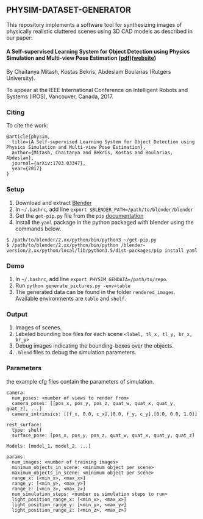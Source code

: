 ## PHYSIM-DATASET-GENERATOR
This repository implements a software tool for synthesizing images of physically realistic cluttered scenes 
using 3D CAD models as described in our paper:
#### A Self-supervised Learning System for Object Detection using Physics Simulation and Multi-view Pose Estimation ([pdf](https://arxiv.org/pdf/1703.03347.pdf))([website](http://paul.rutgers.edu/~cm1074/PHYSIM.html))
By Chaitanya Mitash, Kostas Bekris, Abdeslam Boularias (Rutgers University).

To appear at the IEEE International Conference on Intelligent Robots and Systems (IROS), Vancouver, Canada, 2017.

### Citing
To cite the work:

```
@article{physim,
  title={A Self-supervised Learning System for Object Detection using Physics Simulation and Multi-view Pose Estimation},
  author={Mitash, Chaitanya and Bekris, Kostas and Boularias, Abdeslam},
  journal={arXiv:1703.03347},
  year={2017}
}
```
### Setup
1. Download and extract [Blender](https://www.blender.org/features/releases/2-78/)
2. In ```~/.bashrc```, add line ```export $BLENDER_PATH=/path/to/blender/blender```
3. Get the ```get-pip.py``` file from the ```pip``` [documentation](https://pip.pypa.io/en/stable/installing/)
4. Install the ```yaml``` package in the python packaged with blender using the commands below.

```shell
$ /path/to/blender/2.xx/python/bin/python3 ~/get-pip.py
$ /path/to/blender/2.xx/python/bin/python /blender-version/2.xx/python/local/lib/python3.5/dist-packages/pip install yaml
```

### Demo
1. In ```~/.bashrc```, add line ```export PHYSIM_GENDATA=/path/to/repo```. 
2. Run ```python generate_pictures.py -env=table``` 
3. The generated data can be found in the folder ```rendered_images```. Available environments are ```table``` and ```shelf```.

### Output
1. Images of scenes.
2. Labeled bounding box files for each scene ```<label, tl_x, tl_y, br_x, br_y>```
3. Debug images indicating the bounding-boxes over the objects.
4. ```.blend``` files to debug the simulation parameters.

### Parameters
the example cfg files contain the parameters of simulation.
```shell
camera:
  num_poses: <number of views to render from>
  camera_poses: [[pos_x, pos_y, pos_z, quat_w, quat_x, quat_y, quat_z], ...]
  camera_intrinsics: [[f_x, 0.0, c_x],[0.0, f_y, c_y],[0.0, 0.0, 1.0]]

rest_surface:
  type: shelf
  surface_pose: [pos_x, pos_y, pos_z, quat_w, quat_x, quat_y, quat_z]

Models: [model_1, model_2, ...]

params:
  num_images: <number of training images>
  minimum_objects_in_scene: <minimum object per scene>
  maximum_objects_in_scene: <minimum object per scene>
  range_x: [<min_x>, <max_x>]
  range_y: [<min_y>, <max_y>]
  range_z: [<min_z>, <max_z>]
  num_simulation_steps: <number os simulation steps to run>
  light_position_range_x: [<min_x>, <max_x>]
  light_position_range_y: [<min_y>, <max_y>]
  light_position_range_z: [<min_z>, <max_z>]
```
